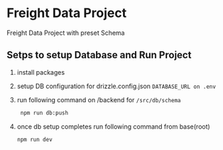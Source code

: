 # Freight Data Project

Freight Data Project with preset Schema

## Setps to setup Database and Run Project

1. install packages
2. setup DB configuration for drizzle.config.json `DATABASE_URL on .env`
3. run following command on /backend for `/src/db/schema`

   ```sh
    npm run db:push
   ```

4. once db setup completes run following command from base(root)

    ```sh
    npm run dev
    ```
